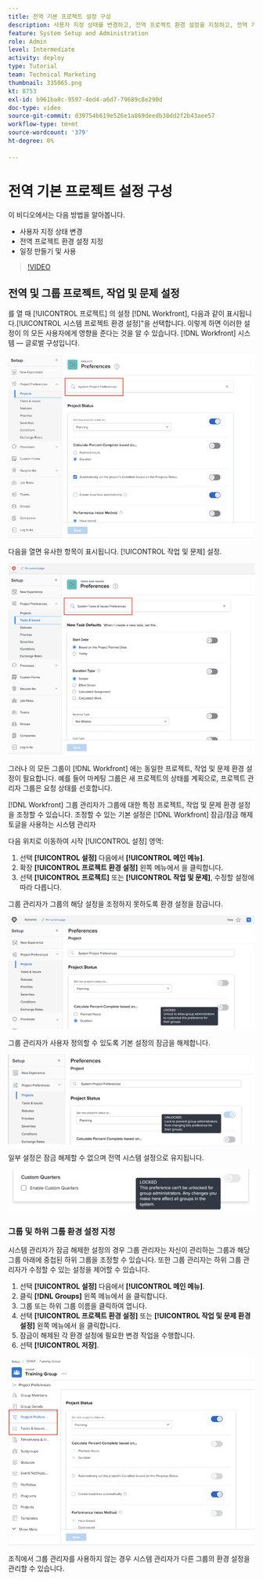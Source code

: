 ```yaml
---
title: 전역 기본 프로젝트 설정 구성
description: 사용자 지정 상태를 변경하고, 전역 프로젝트 환경 설정을 지정하고, 전역 기본 설정인 일정을 만드는 방법을 알아봅니다.
feature: System Setup and Administration
role: Admin
level: Intermediate
activity: deploy
type: Tutorial
team: Technical Marketing
thumbnail: 335065.png
kt: 8753
exl-id: b961ba8c-9597-4ed4-a6d7-79689c8e290d
doc-type: video
source-git-commit: d39754b619e526e1a869deedb38dd2f2b43aee57
workflow-type: tm+mt
source-wordcount: '379'
ht-degree: 0%

---
```


# 전역 기본 프로젝트 설정 구성

<!---
21.4 updates have been made
--->

이 비디오에서는 다음 방법을 알아봅니다.

* 사용자 지정 상태 변경
* 전역 프로젝트 환경 설정 지정
* 일정 만들기 및 사용

>[!VIDEO](https://video.tv.adobe.com/v/335065/?quality=12)

## 전역 및 그룹 프로젝트, 작업 및 문제 설정

를 열 때 [!UICONTROL 프로젝트] 의 설정 [!DNL Workfront], 다음과 같이 표시됩니다.[!UICONTROL 시스템 프로젝트 환경 설정]&quot;을 선택합니다. 이렇게 하면 이러한 설정이 의 모든 사용자에게 영향을 준다는 것을 알 수 있습니다. [!DNL Workfront] 시스템 — 글로벌 구성입니다.

![[!UICONTROL 프로젝트 환경 설정] 페이지 위치 [!UICONTROL 설정]](assets/admin-fund-system-project-preferences-1.png)

다음을 열면 유사한 항목이 표시됩니다. [!UICONTROL 작업 및 문제] 설정.

![[!UICONTROL 작업 및 문제 환경 설정] 위치: [!UICONTROL 설정]](assets/admin-fund-task-issue-preferences-2.png)

그러나 의 모든 그룹이 [!DNL Workfront] 에는 동일한 프로젝트, 작업 및 문제 환경 설정이 필요합니다. 예를 들어 마케팅 그룹은 새 프로젝트의 상태를 계획으로, 프로젝트 관리자 그룹은 요청 상태를 선호합니다.

[!DNL Workfront] 그룹 관리자가 그룹에 대한 특정 프로젝트, 작업 및 문제 환경 설정을 조정할 수 있습니다. 조정할 수 있는 기본 설정은 [!DNL Workfront] 잠금/잠금 해제 토글을 사용하는 시스템 관리자

다음 위치로 이동하여 시작 [!UICONTROL 설정] 영역:

1. 선택 **[!UICONTROL 설정]** 다음에서 **[!UICONTROL 메인 메뉴]**.
1. 확장 **[!UICONTROL 프로젝트 환경 설정]** 왼쪽 메뉴에서 을 클릭합니다.
1. 선택 **[!UICONTROL 프로젝트]** 또는 **[!UICONTROL 작업 및 문제]**, 수정할 설정에 따라 다릅니다.

그룹 관리자가 그룹의 해당 설정을 조정하지 못하도록 환경 설정을 잠급니다.

![잠금 환경 설정 메시지](assets/admin-fund-preferences-locked-3.png)

그룹 관리자가 사용자 정의할 수 있도록 기본 설정의 잠금을 해제합니다.

![잠금 해제된 환경 설정 메시지](assets/admin-fund-preferences-unlocked-4.png)

일부 설정은 잠금 해제할 수 없으며 전역 시스템 설정으로 유지됩니다.

![잠금 환경 설정 메시지](assets/admin-fund-preferences-always-locked-5.png)

### 그룹 및 하위 그룹 환경 설정 지정

시스템 관리자가 잠금 해제한 설정의 경우 그룹 관리자는 자신이 관리하는 그룹과 해당 그룹 아래에 중첩된 하위 그룹을 조정할 수 있습니다. 또한 그룹 관리자는 하위 그룹 관리자가 수정할 수 있는 설정을 제어할 수 있습니다.

1. 선택 **[!UICONTROL 설정]** 다음에서 **[!UICONTROL 메인 메뉴]**.
1. 클릭 **[!DNL Groups]** 왼쪽 메뉴에서 을 클릭합니다.
1. 그룹 또는 하위 그룹 이름을 클릭하여 엽니다.
1. 선택 **[!UICONTROL 프로젝트 환경 설정]** 또는 **[!UICONTROL 작업 및 문제 환경 설정]** 왼쪽 메뉴에서 을 클릭합니다.
1. 잠금이 해제된 각 환경 설정에 필요한 변경 작업을 수행합니다.
1. 선택 **[!UICONTROL 저장]**.

![[!UICONTROL 프로젝트 상태] 다음에 대한 섹션: [!UICONTROL 그룹] 페이지](assets/admin-fund-group-preferences.png)

조직에서 그룹 관리자를 사용하지 않는 경우 시스템 관리자가 다른 그룹의 환경 설정을 관리할 수 있습니다.

<!---
learn more URLs and guides
Create or edit a group status 
Group administrators 
Configure system-wide project preferences 
Configure project preferences for a group 
Configure task and issue preferences for a group 
Create and modify a group’s schedule 
--->
